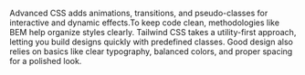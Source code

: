 Advanced CSS adds animations, transitions, and pseudo-classes for interactive and dynamic effects.To keep code clean, methodologies like BEM help organize styles clearly. Tailwind CSS takes a utility-first approach, letting you build designs quickly with predefined classes. Good design also relies on basics like clear typography, balanced colors, and proper spacing for a polished look.

